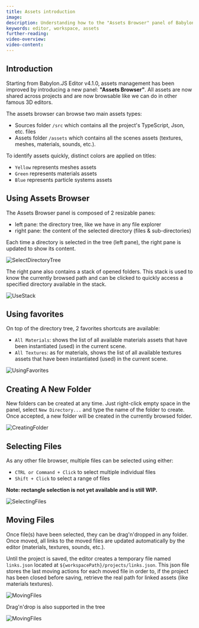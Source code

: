 ```yaml
---
title: Assets introduction
image: 
description: Understanding how to the "Assets Browser" panel of Babylon.JS Editor
keywords: editor, workspace, assets
further-reading:
video-overview:
video-content:
---
```


## Introduction

Starting from Babylon.JS Editor v4.1.0, assets management has been improved by introducing a new panel: **"Assets Browser"**.
All assets are now shared across projects and are now browsable like we can do in other famous 3D editors.

The assets browser can browse two main assets types:
* Sources folder `/src` which contains all the project's TypeScript, Json, etc. files
* Assets folder `/assets` which contains all the scenes assets (textures, meshes, materials, sounds, etc.).

To identify assets quickly, distinct colors are applied on titles:
* `Yellow` represents meshes assets
* `Green` represents materials assets
* `Blue` represents particle systems assets

## Using Assets Browser

The Assets Browser panel is composed of 2 resizable panes:
* left pane: the directory tree, like we have in any file explorer
* right pane: the content of the selected directory (files & sub-directories)

Each time a directory is selected in the tree (left pane), the right pane is updated to show its content.

![SelectDirectoryTree](/img/extensions/Editor/AssetsIntroduction/select-directory-tree.gif)

The right pane also contains a stack of opened folders. This stack is used to know the currently browsed path
and can be clicked to quickly access a specified directory available in the stack.

![UseStack](/img/extensions/Editor/AssetsIntroduction/use-stack.gif)

## Using favorites

On top of the directory tree, 2 favorites shortcuts are available:
* `All Materials`: shows the list of all available materials assets that have been instantiated (used) in the current scene.
* `All Textures`: as for materials, shows the list of all available textures assets that have been instantiated (used) in the current scene.

![UsingFavorites](/img/extensions/Editor/AssetsIntroduction/using-favorites.gif)

## Creating A New Folder

New folders can be created at any time. Just right-click empty space in the panel, select `New Directory...` and
type the name of the folder to create. Once accepted, a new folder will be created in the currently browsed folder.

![CreatingFolder](/img/extensions/Editor/AssetsIntroduction/creating-folder.gif)

## Selecting Files

As any other file browser, multiple files can be selected using either:
- `CTRL or Command + Click` to select multiple individual files
- `Shift + Click` to select a range of files

**Note: rectangle selection is not yet available and is still WIP.**

![SelectingFiles](/img/extensions/Editor/AssetsIntroduction/selecting-files.gif)

## Moving Files

Once file(s) have been selected, they can be drag'n'dropped in any folder. Once moved, all links to the moved files
are updated automatically by the editor (materials, textures, sounds, etc.).

Until the project is saved, the editor creates a temporary file named `links.json` located at `${workspacePath}/projects/links.json`.
This json file stores the last moving actions for each moved file in order to, if the project has been closed before saving, retrieve the real path for linked assets (like materials textures).

![MovingFiles](/img/extensions/Editor/AssetsIntroduction/moving-files.gif)

Drag'n'drop is also supported in the tree

![MovingFiles](/img/extensions/Editor/AssetsIntroduction/moving-files-tree.gif)
